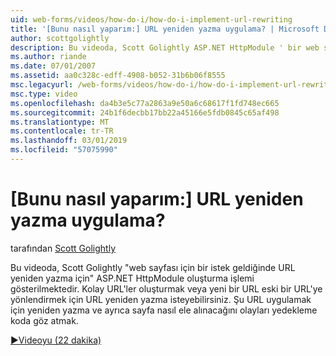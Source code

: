 ```yaml
---
uid: web-forms/videos/how-do-i/how-do-i-implement-url-rewriting
title: '[Bunu nasıl yaparım:] URL yeniden yazma uygulama? | Microsoft Docs'
author: scottgolightly
description: Bu videoda, Scott Golightly ASP.NET HttpModule ' bir web sayfası için bir istek geldiğinde URL yeniden yazma için ' oluşturma işlemi gösterilmektedir. Yeniden yazmak isteyebilirsiniz...
ms.author: riande
ms.date: 07/01/2007
ms.assetid: aa0c328c-edff-4908-b052-31b6b06f8555
msc.legacyurl: /web-forms/videos/how-do-i/how-do-i-implement-url-rewriting
msc.type: video
ms.openlocfilehash: da4b3e5c77a2863a9e50a6c68617f1fd748ec665
ms.sourcegitcommit: 24b1f6decbb17bb22a45166e5fdb0845c65af498
ms.translationtype: MT
ms.contentlocale: tr-TR
ms.lasthandoff: 03/01/2019
ms.locfileid: "57075990"
---
```

<a name="how-do-i-implement-url-rewriting"></a>[Bunu nasıl yaparım:] URL yeniden yazma uygulama?
====================
tarafından [Scott Golightly](https://github.com/scottgolightly)

Bu videoda, Scott Golightly "web sayfası için bir istek geldiğinde URL yeniden yazma için" ASP.NET HttpModule oluşturma işlemi gösterilmektedir. Kolay URL'ler oluşturmak veya yeni bir URL eski bir URL'ye yönlendirmek için URL yeniden yazma isteyebilirsiniz. Şu URL uygulamak için yeniden yazma ve ayrıca sayfa nasıl ele alınacağını olayları yedekleme koda göz atmak.

[&#9654;Videoyu (22 dakika)](https://channel9.msdn.com/Blogs/ASP-NET-Site-Videos/how-do-i-implement-url-rewriting)
